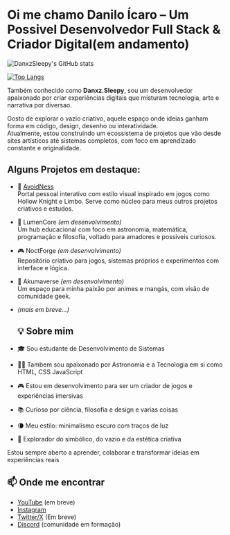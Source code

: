 # Oi me chamo Danilo Ícaro – Um Possivel Desenvolvedor Full Stack & Criador Digital(em andamento)

![DanxzSleepy's GitHub stats](https://github-readme-stats.vercel.app/api?username=DanxzSleepy&show_icons=true&theme=shadow_red)

[![Top Langs](https://github-readme-stats.vercel.app/api/top-langs/?username=DanxzSleepy&layout=compact&show_icons=true&theme=shadow_red)](https://github.com/anuraghazra/github-readme-stats)

Também conhecido como **Danxz.Sleepy**, sou um desenvolvedor apaixonado por criar experiências digitais que misturam tecnologia, arte e narrativa por diversao. 

Gosto de explorar o vazio criativo, aquele espaço onde ideias ganham forma em código, design, desenho ou interatividade.  
Atualmente, estou construindo um ecossistema de projetos que vão desde sites artísticos até sistemas completos, com foco em aprendizado constante e originalidade.

## Alguns Projetos em destaque:

- 🔗 [AvoidNess](https://github.com/DanxzSleepy/Project-AVN4r)  
  Portal pessoal interativo com estilo visual inspirado em jogos como Hollow Knight e Limbo. Serve como núcleo para meus outros projetos criativos e estudos.
- 🧠 LumenCore *(em desenvolvimento)*  
  Um hub educacional com foco em astronomia, matemática, programação e filosofia, voltado para amadores e possiveis curiosos.
- 🎮 NoctForge *(em desenvolvimento)*  
  Repositório criativo para jogos, sistemas próprios e experimentos com interface e lógica.
- 🌌 Akumaverse *(em desenvolvimento)*  
  Um espaço para minha paixão por animes e mangás, com visão de comunidade geek.
- *(mais em breve...)*

  ## 💡 Sobre mim

- 🎓 Sou estudante de Desenvolvimento de Sistemas
- 🧑‍💻 Tambem sou apaixonado por Astronomia e a Tecnologia em si como HTML, CSS JavaScript 
- 🎮 Estou em desenvolvimento para ser um criador de jogos e experiências imersivas
- 📚 Curioso por ciência, filosofia e design e varias coisas
- 🌘 Meu estilo: minimalismo escuro com traços de luz
- 🧩 Explorador do simbólico, do vazio e da estética criativa

Estou sempre aberto a aprender, colaborar e transformar ideias em experiências reais 

## 📫 Onde me encontrar

- [YouTube](#) (em breve)
- [Instagram](https://www.instagram.com/danzx_sleep/)
- [Twitter/X](#) (Em breve)
- [Discord](#) (comunidade em formação)

<!--
**DanxzSleepy/DanxzSleepy** is a ✨ _special_ ✨ repository because its `README.md` (this file) appears on your GitHub profile.

Here are some ideas to get you started:

- 🔭 I’m currently working on ...
- 🌱 I’m currently learning ...
- 👯 I’m looking to collaborate on ...
- 🤔 I’m looking for help with ...
- 💬 Ask me about ...
- 📫 How to reach me: ...
- 😄 Pronouns: ...
- ⚡ Fun fact: ...
-->
